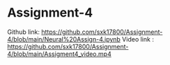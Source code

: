 # Assignment-4
Github link: https://github.com/sxk17800/Assignment-4/blob/main/Neural%20Assign-4.ipynb
Video link : https://github.com/sxk17800/Assignment-4/blob/main/Assigment4_video.mp4
